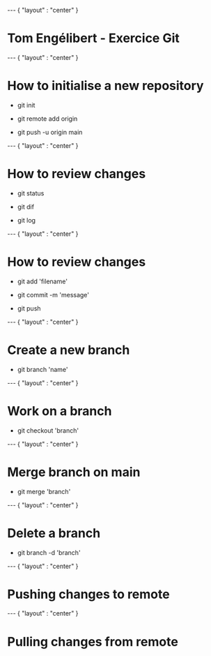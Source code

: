 --- { "layout" : "center" }
# Tom Engélibert - Exercice Git



--- { "layout" : "center" }
# How to initialise a new repository


- git init

- git remote add origin
  
- git push -u origin main


--- { "layout" : "center" }
# How to review changes

- git status

- git dif

- git log 

--- { "layout" : "center" }

# How to review changes

- git add 'filename'

- git commit -m 'message'

- git push 

--- { "layout" : "center" }

# Create a new branch

- git branch 'name'

--- { "layout" : "center" }

# Work on a branch

- git checkout 'branch'

--- { "layout" : "center" }

# Merge branch on main

- git merge 'branch'

--- { "layout" : "center" }

# Delete a branch

- git branch -d 'branch'

--- { "layout" : "center" }

# Pushing changes to remote

--- { "layout" : "center" }

# Pulling changes from remote